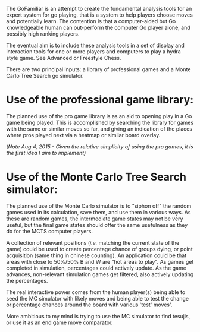 The GoFamiliar is an attempt to create the fundamental analysis tools for an expert system for go playing, that is a system to help players choose moves and potentially learn. 
The contention is that a computer-aided but Go knowledgeable human can out-perform the computer Go player alone, and possibly high ranking players.

The eventual aim is to include these analysis tools in a set of display and interaction tools for one or more players and computers to play a hydra style game.
See Advanced or Freestyle Chess.

There are two principal inputs: a library of professional games and a Monte Carlo Tree Search go simulator.

# Use of the professional game library:
The planned use of the pro game library is as an aid to opening play in a Go game being played. 
This is accomplished by searching the library for games with the same or similar moves so far, and giving an indication of the places where pros played next via a heatmap or similar board overlay.

_(Note Aug 4, 2015 - Given the relative simplicity of using the pro games, it is the first idea I aim to implement)_

# Use of the Monte Carlo Tree Search simulator:
The planned use of the Monte Carlo simulator is to "siphon off" the random games used in its calculation, save them, and use them in various ways. 
As these are random games, the intermediate game states may not be very useful, but the final game states should offer the same usefulness as they do for the MCTS computer players.

A collection of relevant positions (_i.e._ matching the current state of the game) could be used to create percentage chance of groups dying, or point acquisition (same thing in chinese counting). 
An application could be that areas with close to 50%/50% B and W are "hot areas to play". 
As games get completed in simulation, percentages could actively update. As the game advances, non-relevant simulation games get filtered, also actively updating the percentages.

The real interactive power comes from the human player(s) being able to seed the MC simulator with likely moves and being able to test the change or percentage chances around the board with various 'test' moves'.

More ambitious to my mind is trying to use the MC simulator to find tesujis, or use it as an end game move comparator.